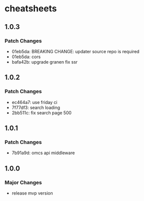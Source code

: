 # cheatsheets

## 1.0.3

### Patch Changes

- 01eb5da: BREAKING CHANGE: updater source repo is required
- 01eb5da: cors
- bafa42b: upgrade granen fix ssr

## 1.0.2

### Patch Changes

- ec464a7: use friday ci
- 7f77df3: search loading
- 2bb511c: fix search page 500

## 1.0.1

### Patch Changes

- 7b91a9d: omcs api middleware

## 1.0.0

### Major Changes

- release mvp version
